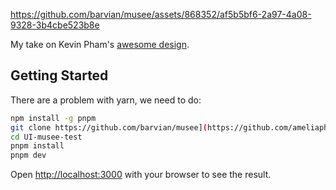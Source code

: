 https://github.com/barvian/musee/assets/868352/af5b5bf6-2a97-4a08-9328-3b4cbe523b8e

My take on Kevin Pham's [awesome design](https://dribbble.com/shots/14281766-Ancient-Art-Museum-Landing-Page).

## Getting Started

There are a problem with yarn, we need to do:

```bash
npm install -g pnpm
git clone https://github.com/barvian/musee](https://github.com/ameliapham/UI-musee-test.git)
cd UI-musee-test
pnpm install
pnpm dev
```

Open [http://localhost:3000](http://localhost:3000) with your browser to see the result.

